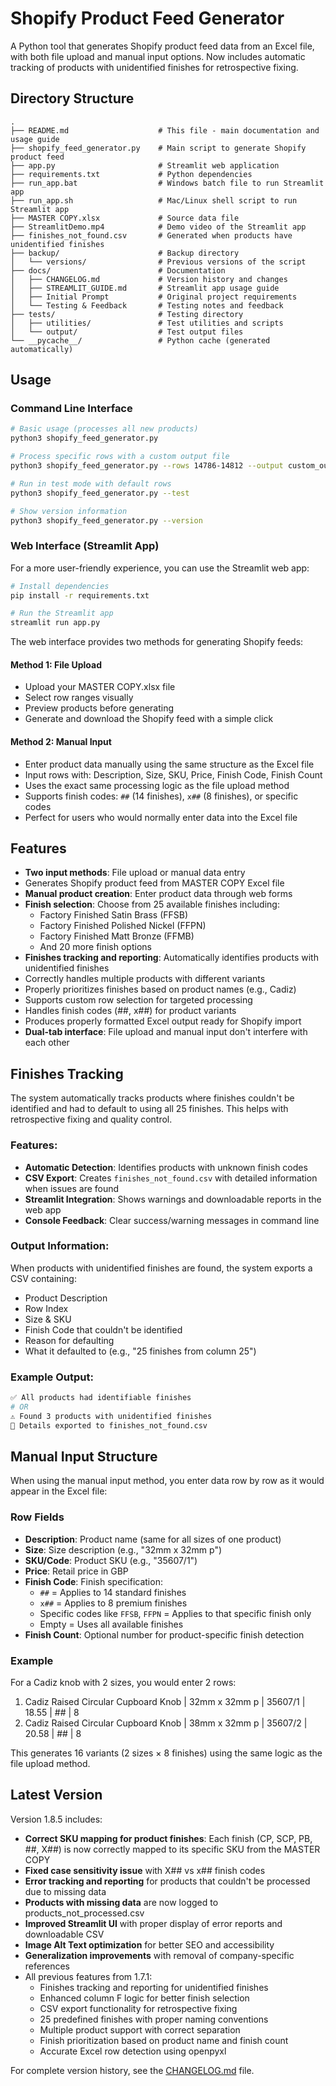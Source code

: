 # Shopify Product Feed Generator

A Python tool that generates Shopify product feed data from an Excel file, with both file upload and manual input options. Now includes automatic tracking of products with unidentified finishes for retrospective fixing.

## Directory Structure

```
.
├── README.md                    # This file - main documentation and usage guide
├── shopify_feed_generator.py    # Main script to generate Shopify product feed
├── app.py                       # Streamlit web application
├── requirements.txt             # Python dependencies
├── run_app.bat                  # Windows batch file to run Streamlit app
├── run_app.sh                   # Mac/Linux shell script to run Streamlit app
├── MASTER COPY.xlsx             # Source data file
├── StreamlitDemo.mp4            # Demo video of the Streamlit app
├── finishes_not_found.csv       # Generated when products have unidentified finishes
├── backup/                      # Backup directory
│   └── versions/                # Previous versions of the script
├── docs/                        # Documentation
│   ├── CHANGELOG.md             # Version history and changes
│   ├── STREAMLIT_GUIDE.md       # Streamlit app usage guide
│   ├── Initial Prompt           # Original project requirements
│   └── Testing & Feedback       # Testing notes and feedback
├── tests/                       # Testing directory
│   ├── utilities/               # Test utilities and scripts
│   └── output/                  # Test output files
└── __pycache__/                 # Python cache (generated automatically)
```

## Usage

### Command Line Interface

```bash
# Basic usage (processes all new products)
python3 shopify_feed_generator.py

# Process specific rows with a custom output file
python3 shopify_feed_generator.py --rows 14786-14812 --output custom_output.xlsx

# Run in test mode with default rows
python3 shopify_feed_generator.py --test

# Show version information
python3 shopify_feed_generator.py --version
```

### Web Interface (Streamlit App)

For a more user-friendly experience, you can use the Streamlit web app:

```bash
# Install dependencies
pip install -r requirements.txt

# Run the Streamlit app
streamlit run app.py
```

The web interface provides two methods for generating Shopify feeds:

#### Method 1: File Upload
- Upload your MASTER COPY.xlsx file
- Select row ranges visually
- Preview products before generating
- Generate and download the Shopify feed with a simple click

#### Method 2: Manual Input
- Enter product data manually using the same structure as the Excel file
- Input rows with: Description, Size, SKU, Price, Finish Code, Finish Count
- Uses the exact same processing logic as the file upload method
- Supports finish codes: `##` (14 finishes), `x##` (8 finishes), or specific codes
- Perfect for users who would normally enter data into the Excel file

## Features

- **Two input methods**: File upload or manual data entry
- Generates Shopify product feed from MASTER COPY Excel file
- **Manual product creation**: Enter product data through web forms
- **Finish selection**: Choose from 25 available finishes including:
  - Factory Finished Satin Brass (FFSB)
  - Factory Finished Polished Nickel (FFPN)
  - Factory Finished Matt Bronze (FFMB)
  - And 20 more finish options
- **Finishes tracking and reporting**: Automatically identifies products with unidentified finishes
- Correctly handles multiple products with different variants
- Properly prioritizes finishes based on product names (e.g., Cadiz)
- Supports custom row selection for targeted processing
- Handles finish codes (##, x##) for product variants
- Produces properly formatted Excel output ready for Shopify import
- **Dual-tab interface**: File upload and manual input don't interfere with each other

## Finishes Tracking

The system automatically tracks products where finishes couldn't be identified and had to default to using all 25 finishes. This helps with retrospective fixing and quality control.

### Features:
- **Automatic Detection**: Identifies products with unknown finish codes
- **CSV Export**: Creates `finishes_not_found.csv` with detailed information when issues are found
- **Streamlit Integration**: Shows warnings and downloadable reports in the web app
- **Console Feedback**: Clear success/warning messages in command line

### Output Information:
When products with unidentified finishes are found, the system exports a CSV containing:
- Product Description
- Row Index
- Size & SKU
- Finish Code that couldn't be identified
- Reason for defaulting
- What it defaulted to (e.g., "25 finishes from column 25")

### Example Output:
```bash
✅ All products had identifiable finishes
# OR
⚠️ Found 3 products with unidentified finishes
📄 Details exported to finishes_not_found.csv
```

## Manual Input Structure

When using the manual input method, you enter data row by row as it would appear in the Excel file:

### Row Fields
- **Description**: Product name (same for all sizes of one product)
- **Size**: Size description (e.g., "32mm x 32mm p")
- **SKU/Code**: Product SKU (e.g., "35607/1")
- **Price**: Retail price in GBP
- **Finish Code**: Finish specification:
  - `##` = Applies to 14 standard finishes
  - `x##` = Applies to 8 premium finishes
  - Specific codes like `FFSB`, `FFPN` = Applies to that specific finish only
  - Empty = Uses all available finishes
- **Finish Count**: Optional number for product-specific finish detection

### Example
For a Cadiz knob with 2 sizes, you would enter 2 rows:
1. Cadiz Raised Circular Cupboard Knob | 32mm x 32mm p | 35607/1 | 18.55 | ## | 8
2. Cadiz Raised Circular Cupboard Knob | 38mm x 32mm p | 35607/2 | 20.58 | ## | 8

This generates 16 variants (2 sizes × 8 finishes) using the same logic as the file upload method.

## Latest Version

Version 1.8.5 includes:
- **Correct SKU mapping for product finishes**: Each finish (CP, SCP, PB, ##, X##) is now correctly mapped to its specific SKU from the MASTER COPY
- **Fixed case sensitivity issue** with X## vs x## finish codes
- **Error tracking and reporting** for products that couldn't be processed due to missing data
- **Products with missing data** are now logged to products_not_processed.csv
- **Improved Streamlit UI** with proper display of error reports and downloadable CSV
- **Image Alt Text optimization** for better SEO and accessibility
- **Generalization improvements** with removal of company-specific references
- All previous features from 1.7.1:
  - Finishes tracking and reporting for unidentified finishes
  - Enhanced column F logic for better finish selection
  - CSV export functionality for retrospective fixing
  - 25 predefined finishes with proper naming conventions
  - Multiple product support with correct separation
  - Finish prioritization based on product name and finish count
  - Accurate Excel row detection using openpyxl

For complete version history, see the [CHANGELOG.md](docs/CHANGELOG.md) file. 
